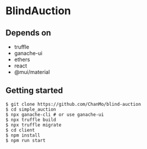 # BlindAuction

## Depends on

* truffle
* ganache-ui
* ethers
* react
* @mui/material


## Getting started

```
$ git clone https://github.com/ChanMo/blind-auction
$ cd simple_auction
$ npx ganache-cli # or use ganache-ui
$ npx truffle build
$ npx truffle migrate
$ cd client
$ npm install
$ npm run start

```
